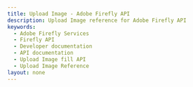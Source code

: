 ```yaml
---
title: Upload Image - Adobe Firefly API
description: Upload Image reference for Adobe Firefly API
keywords:
  - Adobe Firefly Services
  - Firefly API
  - Developer documentation
  - API documentation
  - Upload Image fill API
  - Upload Image Reference
layout: none
---
```


<RedoclyAPIBlock src="/firefly-services/docs/upload_image_async_v3.json" width="600px" disableSidebar />
